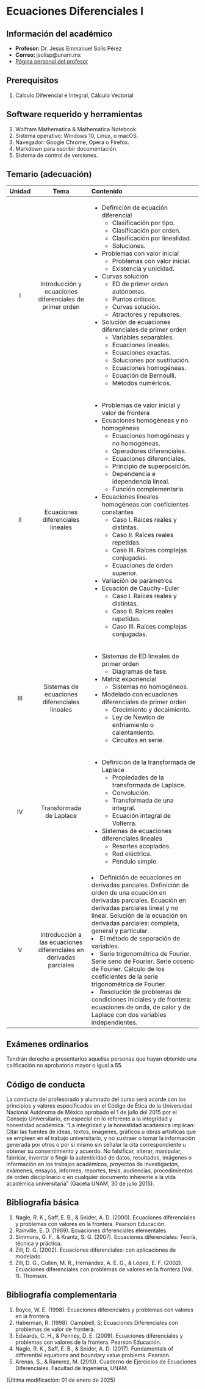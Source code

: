 # Ecuaciones Diferenciales I


## Información del académico

<ul>
  <li> <b> Profesor: </b> Dr. Jesús Emmanuel Solís Pérez </li>
  <li> <b> Correo: </b> jsolisp@unam.mx </li>
  <li> <a href="https://jesolisp.github.io"> Página personal del profesor </a> </li>
</ul>

## Prerequisitos
<ol>
 <li> Cálculo Diferencial e Integral, Cálculo Vectorial </li>
</ol>

## Software requerido y herramientas
<ol>
 <li> Wolfram Mathematica & Mathematica Notebook. </li>
 <li> Sistema operativo: Windows 10, Linux, o macOS. </li>
 <li> Navegador: Google Chrome, Opera o Firefox. </li>
 <li> Markdown para escribir documentación. </li>
 <li> Sistema de control de versiones. </li>
</ol>

## Temario (adecuación)

| **Unidad** | **Tema** | **Contenido** |
|:---:|:---:|:---|
| I | Introducción y ecuaciones diferenciales de primer orden | <ul> <li> Definición de ecuación diferencial <ul> <li> Clasificación por tipo. </li> <li> Clasificación por orden. </li> <li> Clasificación por linealidad. </li> <li> Soluciones. </li> </ul> </li> <li> Problemas con valor inicial <ul> <li> Problemas con valor inicial. </li> <li> Existencia y unicidad. </li> </ul> </li> <li> Curvas solución <ul> <li> ED de primer orden autónomas. </li> <li> Puntos críticos. </li> <li> Curvas solución. </li> <li> Atractores y repulsores. </li> </ul> </li> <li> Solución de ecuaciones diferenciales de primer orden <ul> <li> Variables separables. </li> <li> Ecuaciones lineales. </li> <li> Ecuaciones exactas. </li> <li> Soluciones por sustitución. </li> <li> Ecuaciones homogéneas. </li> <li> Ecuación de Bernoulli. </li> <li> Métodos numéricos. </li> </ul> </li> |
| II | Ecuaciones diferenciales lineales | <ul> <li> Problemas de valor inicial y valor de frontera </li> <li> Ecuaciones homogéneas y no homogéneas <ul> <li> Ecuaciones homogéneas y no homogéneas. </li> <li> Operadores diferenciales. </li> <li> Ecuaciones diferenciales. </li> <li> Principio de superposición. </li> <li> Dependencia e idependencia lineal. </li> <li> Función complementaria. </li> </ul> </li> <li> Ecuaciones lineales homogéneas con coeficientes constantes <ul> <li> Caso I. Raíces reales y distintas. </li> <li> Caso II. Raíces reales repetidas. </li> <li> Caso III. Raíces complejas conjugadas. </li> <li> Ecuaciones de orden superior. </li> </ul> </li> <li> Variación de parámetros </li> <li> Ecuación de Cauchy-Euler <ul> <li> Caso I. Raíces reales y distintas. </li> <li> Caso II. Raíces reales repetidas. </li> <li> Caso III. Raíces complejas conjugadas. </li> </ul> </li> </ul> |
| III | Sistemas de ecuaciones diferenciales lineales | <ul> <li> Sistemas de ED lineales de primer orden <ul> <li> Diagramas de fase. </li> </ul> </li> <li> Matriz exponencial <ul> <li> Sistemas no homogéneos. </li> </ul> </li> <li> Modelado con ecuaciones diferenciales de primer orden <ul> <li> Crecimiento y decaimiento. </li> <li> Ley de Newton de enfriamiento o calentamiento. </li> <li> Circuitos en serie. </li> </ul> </li> </ul> |
| IV | Transformada de Laplace | <ul> <li> Definición de la transformada de Laplace <ul> <li> Propiedades de la transformada de Laplace. </li> <li> Convolución. </li> <li> Transformada de una integral. </li> <li> Ecuación integral de Volterra. </li> </ul> </li> <li> Sistemas de ecuaciones diferenciales lineales <ul> <li> Resortes acoplados. </li> <li> Red eléctrica. </li> <li> Péndulo simple. </li> </ul> </li> </ul> |
| V | Introducción a las ecuaciones diferenciales en derivadas parciales | <li> Definición de ecuaciones en derivadas parciales. Definición de orden de una ecuación en derivadas parciales. Ecuación en derivadas parciales lineal y no lineal. Solución de la ecuación en derivadas parciales: completa, general y particular. </li> <li> El método de separación de variables. </li> <li> Serie trigonométrica de Fourier. Serie seno de Fourier. Serie coseno de Fourier. Cálculo de los coeficientes de la serie trigonométrica de Fourier. </li> <li> Resolución de problemas de condiciones iniciales y de frontera: ecuaciones de onda, de calor y de Laplace con dos variables independientes. </li> |

## Exámenes ordinarios
Tendrán derecho a presentarlos aquellas personas que hayan obtenido una calificación no aprobatoria mayor o igual a 55.

## Código de conducta
La conducta del profesorado y alumnado del curso será acorde con los principios y valores especificados en el Código de Ética de la Universidad Nacional Autónoma de México aprobado el 1 de julio del 2015 por el Consejo Universitario, en especial en lo referente a la integridad y honestidad académica. “La integridad y la honestidad académica implican: Citar las fuentes de ideas, textos, imágenes, gráficos u obras artı́sticas que se empleen en el trabajo universitario, y no sustraer o tomar la información generada por otros o por sı́ mismo sin señalar la cita correspondiente u obtener su consentimiento y acuerdo. No falsificar, alterar, manipular, fabricar, inventar o fingir la autenticidad de datos, resultados, imágenes o información en los trabajos académicos, proyectos de investigación, exámenes, ensayos, informes, reportes, tesis, audiencias, procedimientos de orden disciplinario o en cualquier documento inherente a la vida académica universitaria” (Gaceta UNAM, 30 de julio 2015).


## Bibliografía básica
<ol>
 <li> Nagle, R. K., Saff, E. B., & Snider, A. D. (2000). Ecuaciones diferenciales y problemas con valores en la frontera. Pearson Educación. </li>
 <li> Rainville, E. D. (1969). Ecuaciones diferenciales elementales. </li>
 <li> Simmons, G. F., & Krantz, S. G. (2007). Ecuaciones diferenciales: Teorı́a, técnica y práctica. </li>
 <li> Zill, D. G. (2002). Ecuaciones diferenciales: con aplicaciones de modelado. </li>
 <li> Zill, D. G., Cullen, M. R., Hernández, A. E. G., & López, E. F. (2002). Ecuaciones diferenciales con problemas de valores en la frontera (Vol. 1). Thomson. </li>
</ol>

## Bibliografía complementaria
<ol>
 <li> Boyce, W. E. (1998). Ecuaciones diferenciales y problemas con valores en la frontera. </li>
 <li> Haberman, R. (1998). Campbell, S; Ecuaciones Diferenciales con problemas de valor de frontera. </li>
 <li> Edwards, C. H., & Penney, D. E. (2009). Ecuaciones diferenciales y problemas con valores de la frontera. Pearson Educación. </li>
 <li> Nagle, R. K., Saff, E. B., & Snider, A. D. (2017). Fundamentals of differential equations and boundary value problems. Pearson. </li>
 <li> Arenas, S., & Ramırez, M. (2010). Cuaderno de Ejercicios de Ecuaciones Diferenciales. Facultad de Ingenierıa, UNAM. </li>
</ol>

(Última modificación: 01 de enero de 2025)
